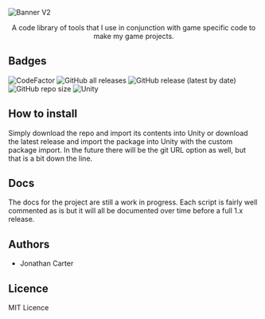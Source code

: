 ![Banner V2](https://user-images.githubusercontent.com/33253710/177016074-96133fb3-43be-4466-a9f4-45228c5ffc22.jpg)

<p align="center">A code library of tools that I use in conjunction with game specific code to make my game projects.</p>

## Badges
![CodeFactor](https://www.codefactor.io/repository/github/jonathanmcarter/scarletlibrary/badge?style=for-the-badge)
![GitHub all releases](https://img.shields.io/github/downloads/jonathanmcarter/scarletlibrary/total?style=for-the-badge)
![GitHub release (latest by date)](https://img.shields.io/github/v/release/jonathanmcarter/scarletlibrary?style=for-the-badge)
![GitHub repo size](https://img.shields.io/github/repo-size/jonathanmcarter/scarletlibrary?style=for-the-badge)
![Unity](https://img.shields.io/badge/Unity-2020.3.x_or_higher-critical?style=for-the-badge)

## How to install
Simply download the repo and import its contents into Unity or download the latest release and import the package into Unity with the custom package import. In the future there will be the git URL option as well, but that is a bit down the line. 

## Docs
The docs for the project are still a work in progress. Each script is fairly well commented as is but it will all be documented over time before a full 1.x release. 

## Authors
- Jonathan Carter

## Licence
MIT Licence
